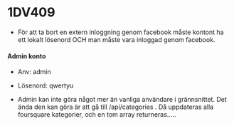 1DV409
======

* För att ta bort en extern inloggning genom facebook måste kontont ha ett lokalt lösenord OCH man måste vara inloggad genom facebook.

#### Admin konto

* Anv: admin

* Lösenord: qwertyu

* Admin kan inte göra något mer än vanliga användare i grännsnittet. Det ända den kan göra är att gå till /api/categories . Då uppdateras alla foursquare kategorier, och en tom array returneras.....